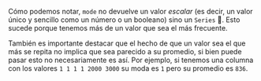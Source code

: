 Cómo podemos notar, `mode` no devuelve un valor _escalar_ (es decir, un valor único y sencillo como un número o un booleano) sino un `Series` 🙊. Esto sucede porque tenemos más de un valor que sea el más frecuente. 

También es importante destacar que el hecho de que un valor sea el que más se repita no implica que sea parecido a su promedio, si bien puede pasar esto no necesariamente es así. Por ejemplo, si tenemos una columna con los valores `1 1 1 1 2000 3000` su moda es `1` pero su promedio es `836`.

